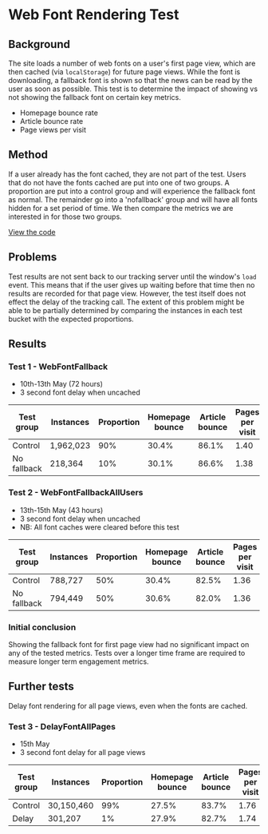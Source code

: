 # Web Font Rendering Test

## Background

The site loads a number of web fonts on a user's first page view, which are then cached (via `localStorage`) for future page views. While the font is downloading, a fallback font is shown so that the news can be read by the user as soon as possible. This test is to determine the impact of showing vs not showing the fallback font on certain key metrics.

* Homepage bounce rate
* Article bounce rate
* Page views per visit

## Method

If a user already has the font cached, they are not part of the test. Users that do not have the fonts cached are put into one of two groups. A proportion are put into a control group and will experience the fallback font as normal. The remainder go into a 'nofallback' group and will have all fonts hidden for a set period of time. We then compare the metrics we are interested in for those two groups.

[View the code](https://github.com/guardian/frontend/blob/84cfb8da0cf921f08cbc6184102342e563c65b0b/common/app/views/fragments/commonJavaScriptSetup.scala.html#L75)

## Problems

Test results are not sent back to our tracking server until the window's `load` event. This means that if the user gives up waiting before that time then no results are recorded for that page view. However, the test itself does not effect the delay of the tracking call. The extent of this problem might be able to be partially determined by comparing the instances in each test bucket with the expected proportions.

## Results

### Test 1 - WebFontFallback

* 10th-13th May (72 hours)
* 3 second font delay when uncached

| Test group | Instances |  Proportion | Homepage bounce | Article bounce | Pages per visit | 
| ---------- | --------- | ----------  | --------------- | -------------- | --------------- |
| Control    | 1,962,023 | 90%         | 30.4%           | 86.1%          | 1.40            |
| No fallback| 218,364   | 10%         | 30.1%           | 86.6%          | 1.38            |

### Test 2 - WebFontFallbackAllUsers

* 13th-15th May (43 hours)
* 3 second font delay when uncached
* NB: All font caches were cleared before this test

| Test group | Instances | Proportion | Homepage bounce | Article bounce | Pages per visit | 
| ---------- | --------- | ---------- | --------------- | -------------- | --------------- |
| Control    | 788,727   | 50%        | 30.4%           | 82.5%          | 1.36            |
| No fallback| 794,449   | 50%        | 30.6%           | 82.0%          | 1.36            |


### Initial conclusion

Showing the fallback font for first page view had no significant impact on any of the tested metrics. Tests over a longer time frame are required to measure longer term engagement metrics.

## Further tests

Delay font rendering for all page views, even when the fonts are cached.

### Test 3 - DelayFontAllPages

* 15th May
* 3 second font delay for all page views

| Test group | Instances   | Proportion | Homepage bounce | Article bounce | Pages per visit | 
| ---------- | ----------- | ---------- | --------------- | -------------- | --------------- |
| Control    | 30,150,460  | 99%        | 27.5%           | 83.7%          | 1.76            |
| Delay      | 301,207     | 1%         | 27.9%           | 82.7%          | 1.74            |
